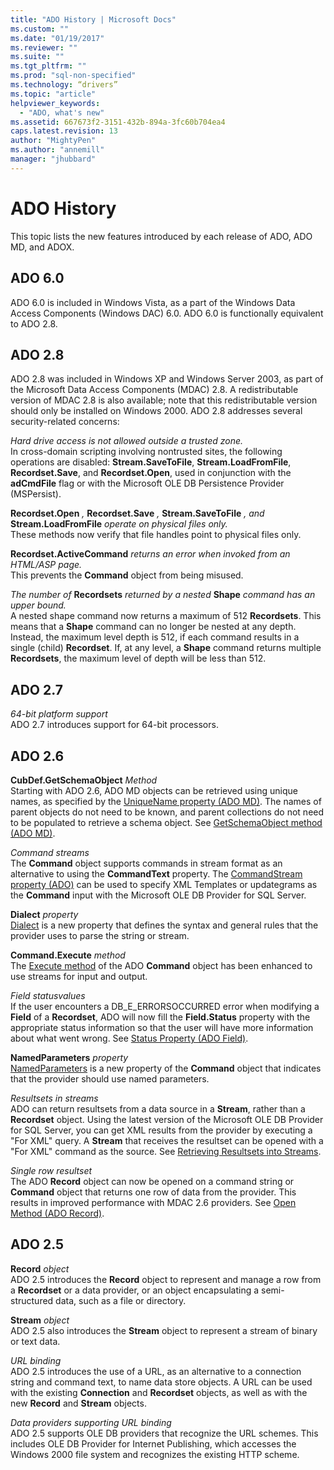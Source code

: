 ```yaml
---
title: "ADO History | Microsoft Docs"
ms.custom: ""
ms.date: "01/19/2017"
ms.reviewer: ""
ms.suite: ""
ms.tgt_pltfrm: ""
ms.prod: "sql-non-specified"
ms.technology: “drivers”
ms.topic: "article"
helpviewer_keywords: 
  - "ADO, what's new"
ms.assetid: 667673f2-3151-432b-894a-3fc60b704ea4
caps.latest.revision: 13
author: "MightyPen"
ms.author: "annemill"
manager: "jhubbard"
---
```

# ADO History
This topic lists the new features introduced by each release of ADO, ADO MD, and ADOX.  
  
## ADO 6.0  
 ADO 6.0 is included in Windows Vista, as a part of the Windows Data Access Components (Windows DAC) 6.0. ADO 6.0 is functionally equivalent to ADO 2.8.  
  
## ADO 2.8  
 ADO 2.8 was included in Windows XP and Windows Server 2003, as part of the Microsoft Data Access Components (MDAC) 2.8. A redistributable version of MDAC 2.8 is also available; note that this redistributable version should only be installed on Windows 2000. ADO 2.8 addresses several security-related concerns:  
  
 *Hard drive access is not allowed outside a trusted zone.*  
 In cross-domain scripting involving nontrusted sites, the following operations are disabled: **Stream.SaveToFile**, **Stream.LoadFromFile**, **Recordset.Save**, and **Recordset.Open**, used in conjunction with the **adCmdFile** flag or with the Microsoft OLE DB Persistence Provider (MSPersist).  
  
 **Recordset.Open** *,*  **Recordset.Save** *,*  **Stream.SaveToFile** *, and*  **Stream.LoadFromFile**  *operate on physical files only.*  
 These methods now verify that file handles point to physical files only.  
  
 **Recordset.ActiveCommand**  *returns an error when invoked from an HTML/ASP page.*  
 This prevents the **Command** object from being misused.  
  
 *The number of*  **Recordsets**  *returned by a nested*  **Shape**  *command has an upper bound.*  
 A nested shape command now returns a maximum of 512 **Recordsets**. This means that a **Shape** command can no longer be nested at any depth. Instead, the maximum level depth is 512, if each command results in a single (child) **Recordset**. If, at any level, a **Shape** command returns multiple **Recordsets**, the maximum level of depth will be less than 512.  
  
## ADO 2.7  
 *64-bit platform support*  
 ADO 2.7 introduces support for 64-bit processors.  
  
## ADO 2.6  
 **CubDef.GetSchemaObject**  *Method*  
 Starting with ADO 2.6, ADO MD objects can be retrieved using unique names, as specified by the [UniqueName property (ADO MD)](../../ado/reference/ado-md-api/uniquename-property-ado-md.md). The names of parent objects do not need to be known, and parent collections do not need to be populated to retrieve a schema object. See [GetSchemaObject method (ADO MD)](../../ado/reference/ado-md-api/getschemaobject-method-ado-md.md).  
  
 *Command streams*  
 The **Command** object supports commands in stream format as an alternative to using the **CommandText** property. The [CommandStream property (ADO)](../../ado/reference/ado-api/commandstream-property-ado.md) can be used to specify XML Templates or updategrams as the **Command** input with the Microsoft OLE DB Provider for SQL Server.  
  
 **Dialect**  *property*  
 [Dialect](../../ado/reference/ado-api/dialect-property.md) is a new property that defines the syntax and general rules that the provider uses to parse the string or stream.  
  
 **Command.Execute**  *method*  
 The [Execute method](../../ado/reference/ado-api/execute-method-ado-command.md) of the ADO **Command** object has been enhanced to use streams for input and output.  
  
 *Field statusvalues*  
 If the user encounters a DB_E_ERRORSOCCURRED error when modifying a **Field** of a **Recordset**, ADO will now fill the **Field.Status** property with the appropriate status information so that the user will have more information about what went wrong. See [Status Property (ADO Field)](../../ado/reference/ado-api/status-property-ado-field.md).  
  
 **NamedParameters**  *property*  
 [NamedParameters](../../ado/reference/ado-api/namedparameters-property-ado.md) is a new property of the **Command** object that indicates that the provider should use named parameters.  
  
 *Resultsets in streams*  
 ADO can return resultsets from a data source in a **Stream**, rather than a **Recordset** object. Using the latest version of the Microsoft OLE DB Provider for SQL Server, you can get XML results from the provider by executing a "For XML" query. A **Stream** that receives the resultset can be opened with a "For XML" command as the source. See [Retrieving Resultsets into Streams](../../ado/guide/data/retrieving-resultsets-into-streams.md).  
  
 *Single row resultset*  
 The ADO **Record** object can now be opened on a command string or **Command** object that returns one row of data from the provider. This results in improved performance with MDAC 2.6 providers. See [Open Method (ADO Record)](../../ado/reference/ado-api/open-method-ado-record.md).  
  
## ADO 2.5  
 **Record** *object*  
 ADO 2.5 introduces the **Record** object to represent and manage a row from a **Recordset** or a data provider, or an object encapsulating a semi-structured data, such as a file or directory.  
  
 **Stream** *object*  
 ADO 2.5 also introduces the **Stream** object to represent a stream of binary or text data.  
  
 *URL binding*  
 ADO 2.5 introduces the use of a URL, as an alternative to a connection string and command text, to name data store objects. A URL can be used with the existing **Connection** and **Recordset** objects, as well as with the new **Record** and **Stream** objects.  
  
 *Data providers supporting URL binding*  
 ADO 2.5 supports OLE DB providers that recognize the URL schemes. This includes OLE DB Provider for Internet Publishing, which accesses the Windows 2000 file system and recognizes the existing HTTP scheme.